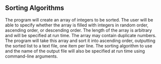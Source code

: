 ## Sorting Algorithms

The program will create an array of integers to be sorted. The user will be able to specify whether the array is filled with integers in random order, ascending order,
or descending order. The length of the array is arbitrary and will be specified at run time. The array may contain duplicate numbers. The program will take this
array and sort it into ascending order, outputting the sorted list to a text file, one item per line. The sorting algorithm to use and the name of the output file
will also be specified at run time using command-line arguments.

## 
